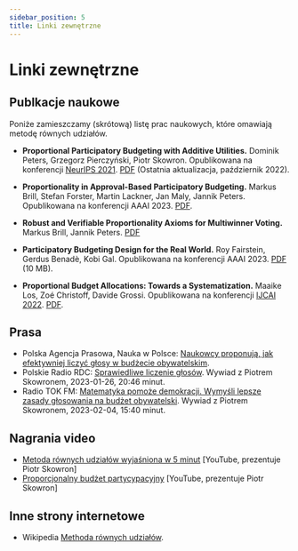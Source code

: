 ```yaml
---
sidebar_position: 5
title: Linki zewnętrzne
---
```


# Linki zewnętrzne

## Publkacje naukowe

Poniże zamieszczamy (skrótową) listę prac naukowych, które omawiają metodę równych udziałów.

* __Proportional Participatory Budgeting with Additive Utilities.__
Dominik Peters, Grzegorz Pierczyński, Piotr Skowron. Opublikowana na konferencji [NeurIPS 2021](https://proceedings.neurips.cc/paper/2021/hash/69f8ea31de0c00502b2ae571fbab1f95-Abstract.html). [PDF](https://arxiv.org/pdf/2008.13276.pdf) (Ostatnia aktualizacja, październik 2022).

* __Proportionality in Approval-Based Participatory Budgeting.__
Markus Brill, Stefan Forster, Martin Lackner, Jan Maly, Jannik Peters. Opublikowana na konferencji AAAI 2023. [PDF](https://tubcloud.tu-berlin.de/s/RAM28cqMBgPowgp).

* __Robust and Verifiable Proportionality Axioms for Multiwinner Voting.__
Markus Brill, Jannik Peters. [PDF](https://arxiv.org/abs/2302.01989)

* __Participatory Budgeting Design for the Real World.__
Roy Fairstein, Gerdus Benadè, Kobi Gal. Opublikowana na konferencji AAAI 2023. [PDF](https://www.gerdusbenade.com/files/22_pb_stability.pdf) (10 MB).

* __Proportional Budget Allocations: Towards a Systematization.__
Maaike Los, Zoé Christoff, Davide Grossi. Opublikowana na konferencji [IJCAI 2022](https://ijcai-22.org/). [PDF](https://www.ijcai.org/proceedings/2022/0057.pdf).

## Prasa

* Polska Agencja Prasowa, Nauka w Polsce: [Naukowcy proponują, jak efektywniej liczyć głosy w budżecie obywatelskim](https://naukawpolsce.pl/aktualnosci/news,95022,naukowcy-proponuja-jak-efektywniej-liczyc-glosy-w-budzecie-obywatelskim.html).
* Polskie Radio RDC: [Sprawiedliwe liczenie głosów](https://www.rdc.pl/podcast/popoludnie-radia-dla-ciebie_FCt8vL79UA9lmdeTkti3?episode=1mkWT9aSOyTf7lExhqYK&active_page=1). Wywiad z Piotrem Skowronem, 2023-01-26, 20:46 minut.
* Radio TOK FM: [Matematyka pomoże demokracji. Wymyśli lepsze zasady głosowania na budżet obywatelski](https://audycje.tokfm.pl/podcast/135332,Matematyka-pomoze-demokracji-Wymysli-lepsze-zasady-glosowania-na-budzet-obywatelski). Wywiad z Piotrem Skowronem, 2023-02-04, 15:40 minut.

## Nagrania video

* [Metoda równych udziałów wyjaśniona w 5 minut](https://www.youtube.com/watch?v=0hQI2Q1OD18) [YouTube, prezentuje Piotr Skowron]
* [Proporcjonalny budżet partycypacyjny](https://www.youtube.com/watch?v=bP_Z50Z64zs) [YouTube, prezentuje Piotr Skowron]

## Inne strony internetowe

* Wikipedia [Methoda równych udziałów](https://pl.wikipedia.org/wiki/Metoda_r%C3%B3wnych_udzia%C5%82%C3%B3w).